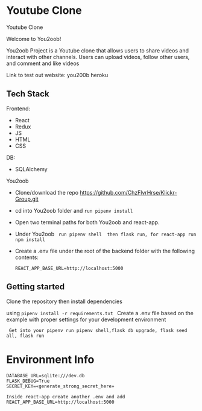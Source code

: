 # Youtube Clone
 Youtube Clone

Welcome to You2oob!

You2oob Project is a Youtube clone that allows users to share videos and interact with other channels. Users can upload videos, follow other users, and comment and like videos

Link to test out website: you200b heroku

## Tech Stack
 Frontend:
* React
* Redux
* JS
* HTML
* CSS

DB:
* SQLAlchemy  



You2oob
* Clone/download the repo https://github.com/ChzFlvrHrse/Klickr-Group.git

* cd into You2oob folder and ``` run pipenv install ```

* Open two terminal paths for both You2oob and react-app.
* Under You2oob ``` run pipenv shell  then flask run, for react-app run npm install```
* Create a .env file under the root of the backend folder with the following contents:

  ``` REACT_APP_BASE_URL=http://localhost:5000 ```


## Getting started
Clone the repository then install dependencies

using ```pipenv install -r requirements.txt ```
Create a .env file based on the example with proper settings for your development environment


 ``` Get into your pipenv run pipenv shell,flask db upgrade, flask seed all, flask run```



# Environment Info
```
DATABASE_URL=sqlite:///dev.db
FLASK_DEBUG=True
SECRET_KEY=«generate_strong_secret_here» 
```

``` 
Inside react-app create another .env and add     REACT_APP_BASE_URL=http://localhost:5000 

```
